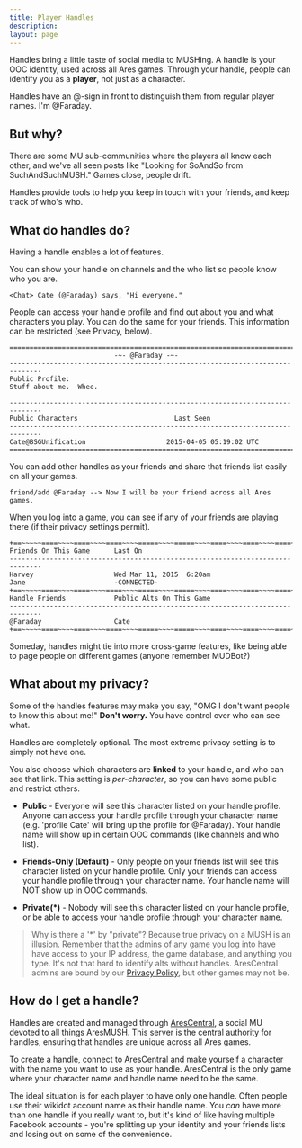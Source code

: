 ```yaml
---
title: Player Handles
description:
layout: page
---
```


Handles bring a little taste of social media to MUSHing. A handle is your OOC identity, used across all Ares games.  Through your handle, people can identify you as a **player**, not just as a character.

Handles have an @-sign in front to distinguish them from regular player names.  I'm @Faraday.

## But why?

There are some MU sub-communities where the players all know each other, and we've all seen posts like "Looking for SoAndSo from SuchAndSuchMUSH."  Games close, people drift.

Handles provide tools to help you keep in touch with your friends, and keep track of who's who.

## What do handles do?

Having a handle enables a lot of features. 

You can show your handle on channels and the who list so people know who you are.

    <Chat> Cate (@Faraday) says, "Hi everyone."

People can access your handle profile and find out about you and what characters you play.  You can do the same for your friends.  This information can be restricted (see Privacy, below).

    ==============================================================================
                              -~- @Faraday -~-                           
    ------------------------------------------------------------------------------
    Public Profile:
    Stuff about me.  Whee.
    
    ------------------------------------------------------------------------------
    Public Characters                        Last Seen
    ------------------------------------------------------------------------------
    Cate@BSGUnification                    2015-04-05 05:19:02 UTC
    ==============================================================================


You can add other handles as your friends and share that friends list easily on all your games.

    friend/add @Faraday --> Now I will be your friend across all Ares games.

When you log into a game, you can see if any of your friends are playing there (if their privacy settings permit).

    +==~~~~~====~~~~====~~~~====~~~~=====~~~~=====~~~~====~~~~====~~~~====~~~~~==+
    Friends On This Game      Last On
    ------------------------------------------------------------------------------
    Harvey                    Wed Mar 11, 2015  6:20am
    Jane                      -CONNECTED-
    +==~~~~~====~~~~====~~~~====~~~~=====~~~~=====~~~~====~~~~====~~~~====~~~~~==+
    Handle Friends            Public Alts On This Game
    ------------------------------------------------------------------------------
    @Faraday                  Cate
    +==~~~~~====~~~~====~~~~====~~~~=====~~~~=====~~~~====~~~~====~~~~====~~~~~==+

Someday, handles might tie into more cross-game features, like being able to page people on different games (anyone remember MUDBot?)

## What about my privacy?

Some of the handles features may make you say, "OMG I don't want people to know this about me!"  **Don't worry.**  You have control over who can see what.

Handles are completely optional. The most extreme privacy setting is to simply not have one.

You also choose which characters are **linked** to your handle, and who can see that link.   This setting is *per-character*, so you can have some public and restrict others.

* **Public** - Everyone will see this character listed on your handle profile.  Anyone can access your handle profile through your character name (e.g. 'profile Cate' will bring up the profile for @Faraday).  Your handle name will show up in certain OOC commands (like channels and who list).  

* **Friends-Only (Default)** - Only people on your friends list will see this character listed on your handle profile.  Only your friends can access your handle profile through your character name. Your handle name will NOT show up in OOC commands.  

* **Private(*)** - Nobody will see this character listed on your handle profile, or be able to access your handle profile through your character name.

> Why is there a '*' by "private"?  Because true privacy on a MUSH is an illusion.  Remember that the admins of any game you log into have have access to your IP address, the game database, and anything you type.  It's not that hard to identify alts without handles.  AresCentral admins are bound by our [Privacy Policy](/privacy), but other games may not be.

## How do I get a handle?

Handles are created and managed through [AresCentral](/arescentral), a social MU devoted to all things AresMUSH.  This server is the central authority for handles, ensuring that handles are unique across all Ares games. 

To create a handle, connect to AresCentral and make yourself a character with the name you want to use as your handle. AresCentral is the only game where your character name and handle name need to be the same.  

The ideal situation is for each player to have only one handle.  Often people use their wikidot account name as their handle name.  You *can* have more than one handle if you really want to, but it's kind of like having multiple Facebook accounts - you're splitting up your identity and your friends lists and losing out on some of the convenience.